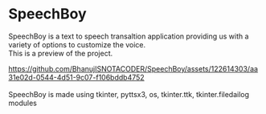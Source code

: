 # SpeechBoy
SpeechBoy is a text to speech transaltion application providing us with a variety of options to customize the voice.<br>
This is a preview of the project.

https://github.com/BhanujISNOTACODER/SpeechBoy/assets/122614303/aa31e02d-0544-4d51-9c07-f106bddb4752
<br><br>
SpeechBoy is made using tkinter, pyttsx3, os, tkinter.ttk, tkinter.filedailog modules 
